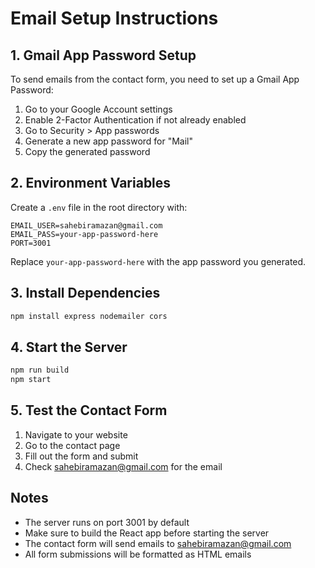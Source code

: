 # Email Setup Instructions

## 1. Gmail App Password Setup

To send emails from the contact form, you need to set up a Gmail App Password:

1. Go to your Google Account settings
2. Enable 2-Factor Authentication if not already enabled
3. Go to Security > App passwords
4. Generate a new app password for "Mail"
5. Copy the generated password

## 2. Environment Variables

Create a `.env` file in the root directory with:

```
EMAIL_USER=sahebiramazan@gmail.com
EMAIL_PASS=your-app-password-here
PORT=3001
```

Replace `your-app-password-here` with the app password you generated.

## 3. Install Dependencies

```bash
npm install express nodemailer cors
```

## 4. Start the Server

```bash
npm run build
npm start
```

## 5. Test the Contact Form

1. Navigate to your website
2. Go to the contact page
3. Fill out the form and submit
4. Check sahebiramazan@gmail.com for the email

## Notes

- The server runs on port 3001 by default
- Make sure to build the React app before starting the server
- The contact form will send emails to sahebiramazan@gmail.com
- All form submissions will be formatted as HTML emails
